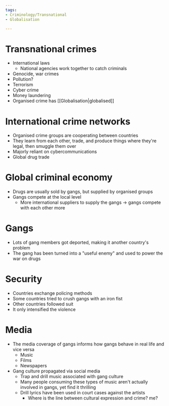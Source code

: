 ```yaml
---
tags:
- Criminology/Transnational
- Globalisation

---
```

# Transnational crimes
- International laws
	- National agencies work together to catch criminals
- Genocide, war crimes
- Pollution?
- Terrorism
- Cyber crime
- Money laundering
- Organised crime has [[Globalisation|globalised]]

# International crime networks
- Organised crime groups are cooperating between countries
- They learn from each other, trade, and produce things where they're legal, then smuggle them over
- Majorly reliant on cybercommunications
- Global drug trade

# Global criminal economy
- Drugs are usually sold by gangs, but supplied by organised groups
- Gangs compete at the local level
	- More international suppliers to supply the gangs
	 -> gangs compete with each other more

# Gangs
- Lots of gang members got deported, making it another country's problem
- The gang has been turned into a "useful enemy" and used to power the war on drugs

# Security
- Countries exchange policing methods
- Some countries tried to crush gangs with an iron fist
- Other countries followed suit
- It only intensified the violence

# Media
- The media coverage of gangs informs how gangs behave in real life and vice versa
	- Music
	- Films
	- Newspapers
- Gang culture propagated via social media
	- Trap and drill music associated with gang culture
	- Many people consuming these types of music aren't actually involved in gangs, yet find it thrilling
	- Drill lyrics have been used in court cases against the artists
		- Where is the line between cultural expression and crime?
me?
